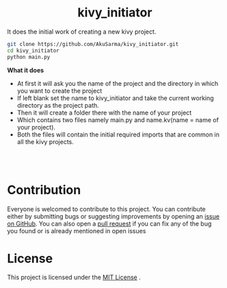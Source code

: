 # <h1 align="center">kivy_initiator</h1>
It does the initial work of creating a new kivy project.

```bash
git clone https://github.com/AkuSarma/kivy_initiator.git
cd kivy_initiator
python main.py
```
**What it does**
* At first it will ask you the name of the project and the directory in which you want to create the project
* If left blank set the name to kivy_initiator and take the current working directory as the project path.
* Then it will create a folder there with the name of your project 
* Which contains two files namely main.py and name.kv(name = name of your project).
* Both the files will contain the initial required imports that are common in all the kivy projects.
<br>
<br>

# Contribution

Everyone is welcomed to contribute to this project. You can contribute either by submitting bugs or suggesting improvements by opening an [issue on GitHub](https://github.com/AkuSarma/kivy_initiator/issues). You can also open a [pull request](https://github.com/AkuSarma/kivy_initiator/pulls) if you can fix any of the bug you found or is already mentioned in open issues

# License

This project is licensed under the [MIT License](https://github.com/AkuSarma/kivy_initiator/blob/main/LICENSE) .